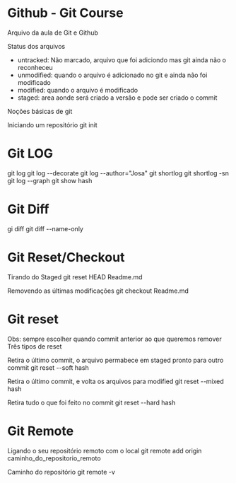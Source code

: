 # Github - Git Course

Arquivo da aula de Git e Github

Status dos arquivos

- untracked: Não marcado, arquivo que foi adiciondo mas git ainda não o reconheceu
- unmodified: quando o arquivo é adicionado no git e ainda não foi modificado
- modified: quando o arquivo é modificado
- staged: area aonde será criado a versão e pode ser criado o commit

Noções básicas de git

Iniciando um repositório
git init

# Git LOG

git log
git log --decorate
git log --author="Josa"
git shortlog
git shortlog -sn
git log --graph
git show hash

# Git Diff

gi diff
git diff --name-only

# Git Reset/Checkout

Tirando do Staged
git reset HEAD Readme.md

Removendo as últimas modificações
git checkout Readme.md

# Git reset

Obs: sempre escolher quando commit anterior ao que queremos remover
Três tipos de reset

Retira o último commit, o arquivo permabece em staged pronto para outro commit
git reset --soft hash

Retira o último commit, e volta os arquivos para modified
git reset --mixed hash

Retira tudo o que foi feito no commit
git reset --hard hash

# Git Remote

Ligando o seu repositório remoto com o local
git remote add origin caminho_do_repositorio_remoto

Caminho do repositório
git remote -v

